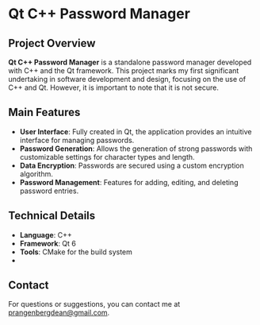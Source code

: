 # Qt C++ Password Manager
## Project Overview
**Qt C++ Password Manager** is a standalone password manager developed with C++ and the Qt framework. This project marks my first significant undertaking in software development and design, focusing on the use of C++ and Qt. However, it is important to note that it is not secure.

## Main Features
- **User Interface**: Fully created in Qt, the application provides an intuitive interface for managing passwords.
- **Password Generation**: Allows the generation of strong passwords with customizable settings for character types and length.
- **Data Encryption**: Passwords are secured using a custom encryption algorithm.
- **Password Management**: Features for adding, editing, and deleting password entries.

## Technical Details
- **Language**: C++
- **Framework**: Qt 6
- **Tools**: CMake for the build system
- 
## Contact
For questions or suggestions, you can contact me at prangenbergdean@gmail.com.
